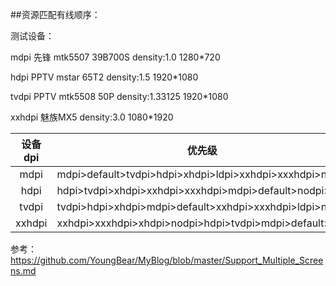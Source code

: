 ##资源匹配有线顺序：

测试设备：

mdpi 先锋 mtk5507 39B700S density:1.0 1280*720

hdpi PPTV mstar 65T2 density:1.5 1920*1080

tvdpi PPTV mtk5508 50P density:1.33125 1920*1080

xxhdpi 魅族MX5 density:3.0 1080*1920



设备dpi    |    优先级
:----:    | :----:
mdpi      | mdpi>default>tvdpi>hdpi>xhdpi>ldpi>xxhdpi>xxxhdpi>nodpi
hdpi      | hdpi>tvdpi>xhdpi>xxhdpi>xxxhdpi>mdpi>default>nodpi>ldpi
tvdpi     | tvdpi>hdpi>xhdpi>mdpi>default>xxhdpi>xxxhdpi>ldpi>nodpi
xxhdpi    | xxhdpi>xxxhdpi>xhdpi>nodpi>hdpi>tvdpi>mdpi>default>ldpi


参考：
https://github.com/YoungBear/MyBlog/blob/master/Support_Multiple_Screens.md